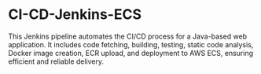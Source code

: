 # CI-CD-Jenkins-ECS
This Jenkins pipeline automates the CI/CD process for a Java-based web application. It includes code fetching, building, testing, static code analysis, Docker image creation, ECR upload, and deployment to AWS ECS, ensuring efficient and reliable delivery.
